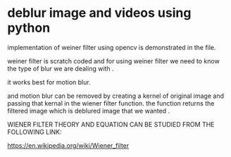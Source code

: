 # deblur image and videos using python

implementation of weiner filter using opencv is demonstrated in the file.

weiner filter is scratch coded and for using weiner filter we need to know the type of blur we are dealing with .

it works best for motion blur.

and motion blur can be removed by creating a kernel of original image and passing that kernal in the wiener filter function.
the function returns the filtered image which is deblured image that we wanted .


WIENER FILTER THEORY AND EQUATION CAN BE STUDIED FROM THE FOLLOWING LINK:

https://en.wikipedia.org/wiki/Wiener_filter
